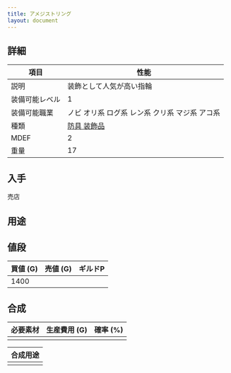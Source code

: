 ```yaml
---
title: アメジストリング
layout: document
---
```

## 詳細


|項目|性能|
|---|---|
|説明|装飾として人気が高い指輪|
|装備可能レベル|1|
|装備可能職業|ノビ オリ系 ログ系 レン系 クリ系 マジ系 アコ系|
|種類|[防具 装飾品](防具(装飾品))|
|MDEF|2|
|重量|17|

## 入手

売店

## 用途


## 値段


|買値 (G)|売値 (G)|ギルドP|
|---|---|---|
|1400|||

## 合成


|必要素材|生産費用 (G)|確率 (%)|
|---|---|---|
||||


|合成用途|
|---|
||